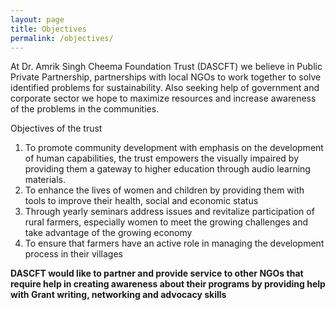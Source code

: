 ```yaml
---
layout: page
title: Objectives
permalink: /objectives/
---
```

At Dr. Amrik Singh Cheema Foundation Trust (DASCFT) we believe in Public Private Partnership, partnerships with local NGOs to work together to solve identified problems for sustainability. Also seeking help of government and corporate sector we hope to maximize resources and increase awareness of the problems in the communities.

Objectives of the trust

1. To promote community development with emphasis on the development of human capabilities, the trust empowers the visually impaired by providing them a gateway to higher education through audio learning materials.
2. To enhance the lives of women and children by providing them with tools to improve their health, social and economic status
3. Through yearly seminars address issues and revitalize participation of rural farmers, especially women to meet the growing challenges and take advantage of the growing economy
4. To ensure that farmers have an active role in managing the development process in their villages

__DASCFT would like to partner and provide service to other NGOs that require help in creating awareness about their programs by providing help with Grant writing, networking and advocacy skills__
